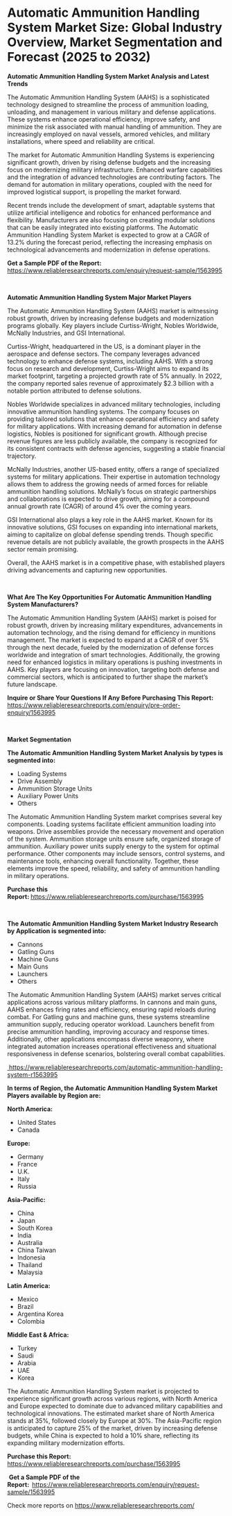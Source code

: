 <p><h1>Automatic Ammunition Handling System Market Size: Global Industry Overview, Market Segmentation and Forecast (2025 to 2032)</h1></p><p><strong>Automatic Ammunition Handling System Market Analysis and Latest Trends</strong></p>
<p><p>The Automatic Ammunition Handling System (AAHS) is a sophisticated technology designed to streamline the process of ammunition loading, unloading, and management in various military and defense applications. These systems enhance operational efficiency, improve safety, and minimize the risk associated with manual handling of ammunition. They are increasingly employed on naval vessels, armored vehicles, and military installations, where speed and reliability are critical.</p><p>The market for Automatic Ammunition Handling Systems is experiencing significant growth, driven by rising defense budgets and the increasing focus on modernizing military infrastructure. Enhanced warfare capabilities and the integration of advanced technologies are contributing factors. The demand for automation in military operations, coupled with the need for improved logistical support, is propelling the market forward.</p><p>Recent trends include the development of smart, adaptable systems that utilize artificial intelligence and robotics for enhanced performance and flexibility. Manufacturers are also focusing on creating modular solutions that can be easily integrated into existing platforms. The Automatic Ammunition Handling System Market is expected to grow at a CAGR of 13.2% during the forecast period, reflecting the increasing emphasis on technological advancements and modernization in defense operations.</p></p>
<p><strong>Get a Sample PDF of the Report:&nbsp;</strong> <a href="https://www.reliableresearchreports.com/enquiry/request-sample/1563995?utm_campaign=2243&utm_medium=2&utm_source=Github&utm_content=ia&utm_term=11042025&utm_id=automatic-ammunition-handling-system">https://www.reliableresearchreports.com/enquiry/request-sample/1563995</a></p>
<p>&nbsp;</p>
<p><strong>Automatic Ammunition Handling System Major Market Players</strong></p>
<p><p>The Automatic Ammunition Handling System (AAHS) market is witnessing robust growth, driven by increasing defense budgets and modernization programs globally. Key players include Curtiss-Wright, Nobles Worldwide, McNally Industries, and GSI International.</p><p>Curtiss-Wright, headquartered in the US, is a dominant player in the aerospace and defense sectors. The company leverages advanced technology to enhance defense systems, including AAHS. With a strong focus on research and development, Curtiss-Wright aims to expand its market footprint, targeting a projected growth rate of 5% annually. In 2022, the company reported sales revenue of approximately $2.3 billion with a notable portion attributed to defense solutions.</p><p>Nobles Worldwide specializes in advanced military technologies, including innovative ammunition handling systems. The company focuses on providing tailored solutions that enhance operational efficiency and safety for military applications. With increasing demand for automation in defense logistics, Nobles is positioned for significant growth. Although precise revenue figures are less publicly available, the company is recognized for its consistent contracts with defense agencies, suggesting a stable financial trajectory.</p><p>McNally Industries, another US-based entity, offers a range of specialized systems for military applications. Their expertise in automation technology allows them to address the growing needs of armed forces for reliable ammunition handling solutions. McNally’s focus on strategic partnerships and collaborations is expected to drive growth, aiming for a compound annual growth rate (CAGR) of around 4% over the coming years.</p><p>GSI International also plays a key role in the AAHS market. Known for its innovative solutions, GSI focuses on expanding into international markets, aiming to capitalize on global defense spending trends. Though specific revenue details are not publicly available, the growth prospects in the AAHS sector remain promising.</p><p>Overall, the AAHS market is in a competitive phase, with established players driving advancements and capturing new opportunities.</p></p>
<p>&nbsp;</p>
<p><strong>What Are The Key Opportunities For Automatic Ammunition Handling System Manufacturers?</strong></p>
<p><p>The Automatic Ammunition Handling System (AAHS) market is poised for robust growth, driven by increasing military expenditures, advancements in automation technology, and the rising demand for efficiency in munitions management. The market is expected to expand at a CAGR of over 5% through the next decade, fueled by the modernization of defense forces worldwide and integration of smart technologies. Additionally, the growing need for enhanced logistics in military operations is pushing investments in AAHS. Key players are focusing on innovation, targeting both defense and commercial sectors, which is anticipated to further shape the market’s future landscape.</p></p>
<p><strong>Inquire or Share Your Questions If Any Before Purchasing This Report:</strong> <a href="https://www.reliableresearchreports.com/enquiry/pre-order-enquiry/1563995?utm_campaign=2243&utm_medium=2&utm_source=Github&utm_content=ia&utm_term=11042025&utm_id=automatic-ammunition-handling-system">https://www.reliableresearchreports.com/enquiry/pre-order-enquiry/1563995</a></p>
<p>&nbsp;</p>
<p><strong>Market Segmentation</strong></p>
<p><strong>The Automatic Ammunition Handling System Market Analysis by types is segmented into:</strong></p>
<p><ul><li>Loading Systems</li><li>Drive Assembly</li><li>Ammunition Storage Units</li><li>Auxiliary Power Units</li><li>Others</li></ul></p>
<p><p>The Automatic Ammunition Handling System market comprises several key components. Loading systems facilitate efficient ammunition loading into weapons. Drive assemblies provide the necessary movement and operation of the system. Ammunition storage units ensure safe, organized storage of ammunition. Auxiliary power units supply energy to the system for optimal performance. Other components may include sensors, control systems, and maintenance tools, enhancing overall functionality. Together, these elements improve the speed, reliability, and safety of ammunition handling in military operations.</p></p>
<p><strong>Purchase this Report:&nbsp;</strong><a href="https://www.reliableresearchreports.com/purchase/1563995?utm_campaign=2243&utm_medium=2&utm_source=Github&utm_content=ia&utm_term=11042025&utm_id=automatic-ammunition-handling-system">https://www.reliableresearchreports.com/purchase/1563995</a></p>
<p>&nbsp;</p>
<p><strong>The Automatic Ammunition Handling System Market Industry Research by Application is segmented into:</strong></p>
<p><ul><li>Cannons</li><li>Gatling Guns</li><li>Machine Guns</li><li>Main Guns</li><li>Launchers</li><li>Others</li></ul></p>
<p><p>The Automatic Ammunition Handling System (AAHS) market serves critical applications across various military platforms. In cannons and main guns, AAHS enhances firing rates and efficiency, ensuring rapid reloads during combat. For Gatling guns and machine guns, these systems streamline ammunition supply, reducing operator workload. Launchers benefit from precise ammunition handling, improving accuracy and response times. Additionally, other applications encompass diverse weaponry, where integrated automation increases operational effectiveness and situational responsiveness in defense scenarios, bolstering overall combat capabilities.</p></p>
<p><a href="https://www.reliableresearchreports.com/automatic-ammunition-handling-system-r1563995?utm_campaign=2243&utm_medium=2&utm_source=Github&utm_content=ia&utm_term=11042025&utm_id=automatic-ammunition-handling-system">&nbsp;https://www.reliableresearchreports.com/automatic-ammunition-handling-system-r1563995</a></p>
<p><strong>In terms of Region, the Automatic Ammunition Handling System Market Players available by Region are:</strong></p>
<p>
    <p> <strong> North America: </strong>
        <ul>
            <li>United States</li>
            <li>Canada</li>
        </ul>
        </p> 
    <p> <strong> Europe: </strong>
        <ul>
            <li>Germany</li>
            <li>France</li>
            <li>U.K.</li>
            <li>Italy</li>
            <li>Russia</li>
        </ul>
        </p> 
    <p> <strong> Asia-Pacific: </strong>
        <ul>
            <li>China</li>
            <li>Japan</li>
            <li>South Korea</li>
            <li>India</li>
            <li>Australia</li>
            <li>China Taiwan</li>
            <li>Indonesia</li>
            <li>Thailand</li>
            <li>Malaysia</li>
        </ul>
        </p> 
    <p> <strong> Latin America: </strong>
        <ul>
            <li>Mexico</li>
            <li>Brazil</li>
            <li>Argentina Korea</li>
            <li>Colombia</li>
        </ul>
        </p> 
    <p> <strong> Middle East & Africa: </strong>
        <ul>
            <li>Turkey</li>
            <li>Saudi</li>
            <li>Arabia</li>
            <li>UAE</li>
            <li>Korea</li>
        </ul>
    </p>
    </p>
<p><p>The Automatic Ammunition Handling System market is projected to experience significant growth across various regions, with North America and Europe expected to dominate due to advanced military capabilities and technological innovations. The estimated market share of North America stands at 35%, followed closely by Europe at 30%. The Asia-Pacific region is anticipated to capture 25% of the market, driven by increasing defense budgets, while China is expected to hold a 10% share, reflecting its expanding military modernization efforts.</p></p>
<p><strong>Purchase this Report: </strong><a href="https://www.reliableresearchreports.com/purchase/1563995?utm_campaign=2243&utm_medium=2&utm_source=Github&utm_content=ia&utm_term=11042025&utm_id=automatic-ammunition-handling-system">https://www.reliableresearchreports.com/purchase/1563995</a></p>
<p>&nbsp;<strong>Get a Sample PDF of the Report:&nbsp;&nbsp;</strong><a href="https://www.reliableresearchreports.com/enquiry/request-sample/1563995?utm_campaign=2243&utm_medium=2&utm_source=Github&utm_content=ia&utm_term=11042025&utm_id=automatic-ammunition-handling-system">https://www.reliableresearchreports.com/enquiry/request-sample/1563995</a></p>
<p><strong></strong></p>
<p>Check more reports on <a href="https://www.reliableresearchreports.com/?utm_campaign=2243&utm_medium=2&utm_source=Github&utm_content=ia&utm_term=11042025&utm_id=automatic-ammunition-handling-system">https://www.reliableresearchreports.com/</a></p>